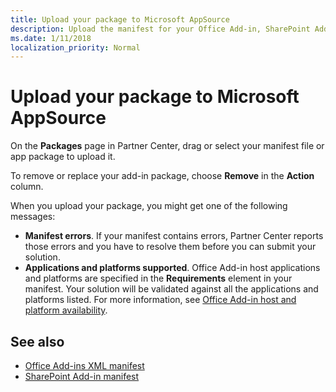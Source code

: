 ```yaml
---
title: Upload your package to Microsoft AppSource
description: Upload the manifest for your Office Add-in, SharePoint Add-in, Microsoft Teams app, or Power BI custom visual.
ms.date: 1/11/2018
localization_priority: Normal
---
```


# Upload your package to Microsoft AppSource

On the **Packages** page in Partner Center, drag or select your manifest file or app package to upload it.

To remove or replace your add-in package, choose **Remove** in the **Action** column.

When you upload your package, you might get one of the following messages:

- **Manifest errors**. If your manifest contains errors, Partner Center reports those errors and you have to resolve them before you can submit your solution.
- **Applications and platforms supported**. Office Add-in host applications and platforms are specified in the **Requirements** element in your manifest. Your solution will be validated against all the applications and platforms listed. For more information, see [Office Add-in host and platform availability](https://docs.microsoft.com/office/dev/add-ins/overview/office-add-in-availability).


## See also

- [Office Add-ins XML manifest](https://docs.microsoft.com/office/dev/add-ins/develop/add-in-manifests?tabs=tabid-1)
- [SharePoint Add-in manifest](https://docs.microsoft.com/sharepoint/dev/sp-add-ins/explore-the-app-manifest-structure-and-the-package-of-a-sharepoint-add-in)
